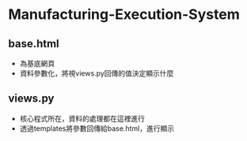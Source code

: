 # Manufacturing-Execution-System

## base.html
* 為基底網頁
* 資料參數化，將視views.py回傳的值決定顯示什麼

## views.py
* 核心程式所在，資料的處理都在這裡進行
* 透過templates將參數回傳給base.html，進行顯示
